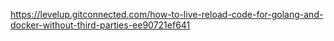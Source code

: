 https://levelup.gitconnected.com/how-to-live-reload-code-for-golang-and-docker-without-third-parties-ee90721ef641
